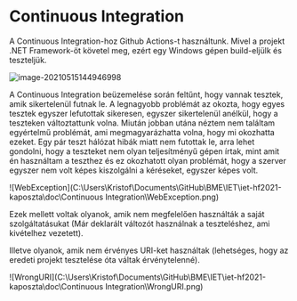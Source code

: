 # Continuous Integration

A Continuous Integration-hoz Github Actions-t használtunk. Mivel a projekt .NET Framework-öt követel meg, ezért egy Windows gépen build-eljülk és teszteljük.

![image-20210515144946998](C:\Users\Kristof\AppData\Roaming\Typora\typora-user-images\image-20210515144946998.png)

A Continuous Integration beüzemelése során feltűnt, hogy vannak tesztek, amik sikertelenül futnak le. A legnagyobb problémát az okozta, hogy egyes tesztek egyszer lefutottak sikeresen, egyszer sikertelenül anélkül, hogy a teszteken változtattunk volna. Miután jobban utána néztem nem találtam egyértelmű problémát, ami megmagyarázhatta volna, hogy mi okozhatta ezeket. Egy pár teszt hálózat hibák miatt nem futottak le, arra lehet gondolni, hogy a teszteket nem olyan teljesítményű gépen írtak, mint amit én használtam a teszthez és ez okozhatott olyan problémát, hogy a szerver egyszer nem volt képes kiszolgálni a kéréseket, egyszer képes volt.

![WebException](C:\Users\Kristof\Documents\GitHub\BME\IET\iet-hf2021-kaposzta\doc\Continuous Integration\WebException.png)

Ezek mellett voltak olyanok, amik nem megfelelően használták a saját szolgáltatásukat (Már deklarált változót használnak a teszteléshez, ami kivételhez vezetett).

Illetve olyanok, amik nem érvényes URI-ket használtak (lehetséges, hogy az eredeti projekt tesztelése óta váltak érvénytelenné).

![WrongURI](C:\Users\Kristof\Documents\GitHub\BME\IET\iet-hf2021-kaposzta\doc\Continuous Integration\WrongURI.png)
